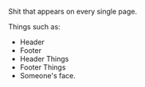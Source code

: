 Shit that appears on every single page.

Things such as:
- Header
- Footer
- Header Things
- Footer Things
- Someone's face.

